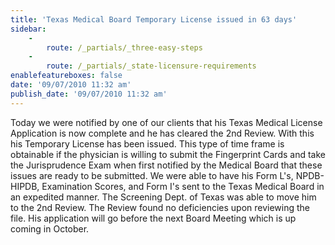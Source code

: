 ```yaml
---
title: 'Texas Medical Board Temporary License issued in 63 days'
sidebar:
    -
        route: /_partials/_three-easy-steps
    -
        route: /_partials/_state-licensure-requirements
enablefeatureboxes: false
date: '09/07/2010 11:32 am'
publish_date: '09/07/2010 11:32 am'
---
```


<p>Today we were notified by one of our clients that his Texas Medical License Application is now complete and he has cleared the 2nd Review. With this his Temporary License has been issued. This type of time frame is obtainable if the physician is willing to submit the Fingerprint Cards and take the Jurisprudence Exam when first notified by the Medical Board that these issues are ready to be submitted. We were able to have his Form L's, NPDB-HIPDB, Examination Scores, and Form I's sent to the Texas Medical Board in an expedited manner. The Screening Dept. of Texas was able to move him to the 2nd Review. The Review found no deficiencies upon reviewing the file. His application will go before the next Board Meeting which is up coming in October.</p>